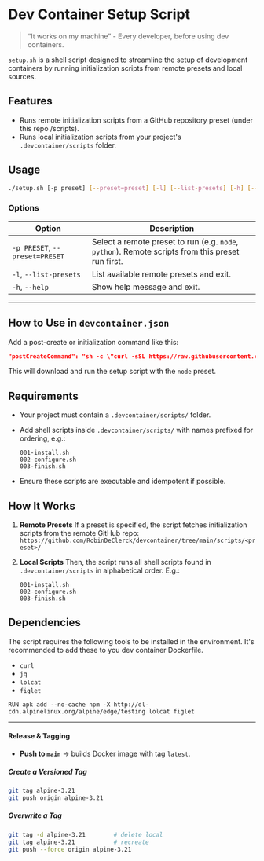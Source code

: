 # Dev Container Setup Script

> “It works on my machine” - Every developer, before using dev containers.

`setup.sh` is a shell script designed to streamline the setup of development containers by running initialization scripts from remote presets and local sources.

## Features

- Runs remote initialization scripts from a GitHub repository preset (under this repo /scripts).
- Runs local initialization scripts from your project's `.devcontainer/scripts` folder.

## Usage

```bash
./setup.sh [-p preset] [--preset=preset] [-l] [--list-presets] [-h] [--help]
````

### Options

| Option                         | Description                                                                                       |
| ------------------------------ | ------------------------------------------------------------------------------------------------- |
| `-p PRESET`, `--preset=PRESET` | Select a remote preset to run (e.g. `node`, `python`). Remote scripts from this preset run first. |
| `-l`, `--list-presets`         | List available remote presets and exit.                                                           |
| `-h`, `--help`                 | Show help message and exit.                                                                       |

---

## How to Use in `devcontainer.json`

Add a post-create or initialization command like this:

```json
"postCreateCommand": "sh -c \"curl -sSL https://raw.githubusercontent.com/RobinDeClerck/devcontainer/main/setup.sh | sh -s -- -p node\""
```

This will download and run the setup script with the `node` preset.

## Requirements

* Your project must contain a `.devcontainer/scripts/` folder.

* Add shell scripts inside `.devcontainer/scripts/` with names prefixed for ordering, e.g.:

  ```
  001-install.sh
  002-configure.sh
  003-finish.sh
  ```

* Ensure these scripts are executable and idempotent if possible.

## How It Works

1. **Remote Presets**
   If a preset is specified, the script fetches initialization scripts from the remote GitHub repo:
   `https://github.com/RobinDeClerck/devcontainer/tree/main/scripts/<preset>/`

2. **Local Scripts**
   Then, the script runs all shell scripts found in `.devcontainer/scripts` in alphabetical order.
   E.g.:
   ```
   001-install.sh
   002-configure.sh
   003-finish.sh
   ```

## Dependencies
   The script requires the following tools to be installed in the environment.
   It's recommended to add these to you dev container Dockerfile.

   * `curl`
   * `jq`
   * `lolcat`
   * `figlet`

   ```
   RUN apk add --no-cache npm -X http://dl-cdn.alpinelinux.org/alpine/edge/testing lolcat figlet
   ```

---

#### Release & Tagging
- **Push to `main`** → builds Docker image with tag `latest`.

##### Create a Versioned Tag
```bash
git tag alpine-3.21
git push origin alpine-3.21
```

##### Overwrite a Tag
```bash
git tag -d alpine-3.21        # delete local
git tag alpine-3.21           # recreate
git push --force origin alpine-3.21
```